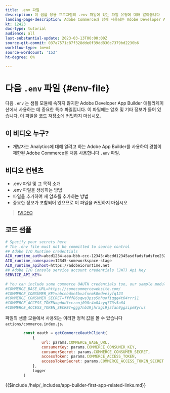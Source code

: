 ```yaml
---
title: .env 파일
description: 이 샘플 응용 프로그램의 .env 파일에 있는 파일 유형에 대해 알아봅니다
landing-page-description: Adobe Commerce과 함께 사용되는 Adobe Developer App Builder 및 .env 파일에서 사용되는 컨텐츠 유형에 대해 알아봅니다
kt: 12423
doc-type: tutorial
audience: all
last-substantial-update: 2023-03-13T00:00:00Z
source-git-commit: 037a7571c87f328dde0f39dd830c7379bd2230b6
workflow-type: tm+mt
source-wordcount: '153'
ht-degree: 0%

---
```



# 다음 `.env` 파일 {#env-file}

다음 `.env` 는 샘플 모듈에 속하지 않지만 Adobe Developer App Builder 애플리케이션에서 사용하는 데 중요한 특수 파일입니다. 이 파일에는 암호 및 기타 정보가 들어 있습니다. 이 파일을 코드 저장소에 커밋하지 마십시오.

## 이 비디오 누구?

* 개발자는 Analytics에 대해 알려고 하는 Adobe App Builder를 사용하여 경험이 제한된 Adobe Commerce을 처음 사용합니다 `.env` 파일.

## 비디오 컨텐츠

* .env 파일 및 그 목적 소개
* .env 파일을 생성하는 방법
* 파일을 추가하여 새 암호를 추가하는 방법
* 중요한 정보가 포함되어 있으므로 이 파일을 커밋하지 마십시오

>[!VIDEO](https://video.tv.adobe.com/v/3416593)

## 코드 샘플

```bash
# Specify your secrets here
# The .env file must not be committed to source control
## Adobe I/O Runtime credentials
AIO_runtime_auth=abcd1234-aaa-bbb-ccc-12345:Abcdd12345asdfadsfadsfee2323232323232
AIO_runtime_namespace=12345-someworkspace-stage
AIO_runtime_apihost=https://adobeioruntime.net
## Adobe I/O Console service account credentials (JWT) Api Key
SERVICE_API_KEY=

# You can include some commerce OAUTH credentials too, our sample module will use this
#COMMERCE_BASE_URL=https://somecommercewebsite.com/
#COMMERCE_CONSUMER_KEY=abcebdme5bvafnemk0mdeeiyfq123
#COMMERCE_CONSUMER_SECRET=ffff86sqws3pss5hhuofiqgq4t04rrr11
#COMMERCE_ACCESS_TOKEN=gdddfccronj098r4m04zyq773s5o64
#COMMERCE_ACCESS_TOKEN_SECRET=ggg7nb19jhr5gi9jzfan9ggzipe8yrus
```

파일의 샘플 모듈에서 사용되는 이러한 정적 값을 볼 수 있습니다 `actions/commerce.index.js`.

```javascript
        const oauth = getCommerceOauthClient(
            {
                url: params.COMMERCE_BASE_URL,
                consumerKey: params.COMMERCE_CONSUMER_KEY,
                consumerSecret: params.COMMERCE_CONSUMER_SECRET,
                accessToken: params.COMMERCE_ACCESS_TOKEN,
                accessTokenSecret: params.COMMERCE_ACCESS_TOKEN_SECRET
            },
            logger
        )
```

{{$include /help/_includes/app-builder-first-app-related-links.md}}
